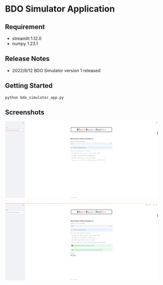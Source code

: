 # BDO Simulator Application

## Requirement
* streamlit 1.12.0
* numpy 1.23.1

## Release Notes
* 2022/8/12 BDO Simulator version 1 released

## Getting Started

```
python bdo_simulator_app.py
```

## Screenshots
![](example1.PNG)

![](example2.PNG)
